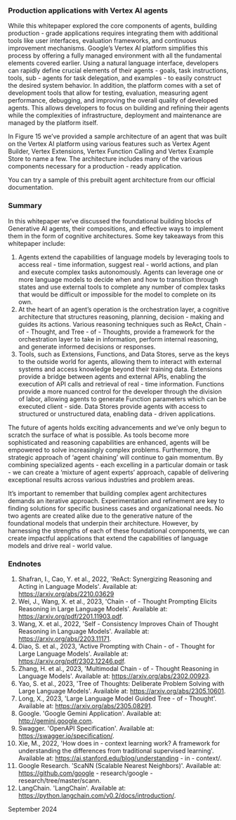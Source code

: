 ### Production applications with Vertex AI agents
While this whitepaper explored the core components of agents, building production - grade applications requires integrating them with additional tools like user interfaces, evaluation frameworks, and continuous improvement mechanisms. Google’s Vertex AI platform simplifies this process by offering a fully managed environment with all the fundamental elements covered earlier. Using a natural language interface, developers can rapidly define crucial elements of their agents - goals, task instructions, tools, sub - agents for task delegation, and examples - to easily construct the desired system behavior. In addition, the platform comes with a set of development tools that allow for testing, evaluation, measuring agent performance, debugging, and improving the overall quality of developed agents. This allows developers to focus on building and refining their agents while the complexities of infrastructure, deployment and maintenance are managed by the platform itself.

In Figure 15 we’ve provided a sample architecture of an agent that was built on the Vertex AI platform using various features such as Vertex Agent Builder, Vertex Extensions, Vertex Function Calling and Vertex Example Store to name a few. The architecture includes many of the various components necessary for a production - ready application.

You can try a sample of this prebuilt agent architecture from our official documentation.

### Summary
In this whitepaper we’ve discussed the foundational building blocks of Generative AI agents, their compositions, and effective ways to implement them in the form of cognitive architectures. Some key takeaways from this whitepaper include:
1. Agents extend the capabilities of language models by leveraging tools to access real - time information, suggest real - world actions, and plan and execute complex tasks autonomously. Agents can leverage one or more language models to decide when and how to transition through states and use external tools to complete any number of complex tasks that would be difficult or impossible for the model to complete on its own.
2. At the heart of an agent’s operation is the orchestration layer, a cognitive architecture that structures reasoning, planning, decision - making and guides its actions. Various reasoning techniques such as ReAct, Chain - of - Thought, and Tree - of - Thoughts, provide a framework for the orchestration layer to take in information, perform internal reasoning, and generate informed decisions or responses.
3. Tools, such as Extensions, Functions, and Data Stores, serve as the keys to the outside world for agents, allowing them to interact with external systems and access knowledge beyond their training data. Extensions provide a bridge between agents and external APIs, enabling the execution of API calls and retrieval of real - time information. Functions provide a more nuanced control for the developer through the division of labor, allowing agents to generate Function parameters which can be executed client - side. Data Stores provide agents with access to structured or unstructured data, enabling data - driven applications.

The future of agents holds exciting advancements and we’ve only begun to scratch the surface of what is possible. As tools become more sophisticated and reasoning capabilities are enhanced, agents will be empowered to solve increasingly complex problems. Furthermore, the strategic approach of ‘agent chaining’ will continue to gain momentum. By combining specialized agents - each excelling in a particular domain or task - we can create a ‘mixture of agent experts’ approach, capable of delivering exceptional results across various industries and problem areas.

It’s important to remember that building complex agent architectures demands an iterative approach. Experimentation and refinement are key to finding solutions for specific business cases and organizational needs. No two agents are created alike due to the generative nature of the foundational models that underpin their architecture. However, by harnessing the strengths of each of these foundational components, we can create impactful applications that extend the capabilities of language models and drive real - world value.

### Endnotes
1. Shafran, I., Cao, Y. et al., 2022, 'ReAct: Synergizing Reasoning and Acting in Language Models'. Available at: https://arxiv.org/abs/2210.03629
2. Wei, J., Wang, X. et al., 2023, 'Chain - of - Thought Prompting Elicits Reasoning in Large Language Models'. Available at: https://arxiv.org/pdf/2201.11903.pdf.
3. Wang, X. et al., 2022, 'Self - Consistency Improves Chain of Thought Reasoning in Language Models'. Available at: https://arxiv.org/abs/2203.11171.
4. Diao, S. et al., 2023, 'Active Prompting with Chain - of - Thought for Large Language Models'. Available at: https://arxiv.org/pdf/2302.12246.pdf.
5. Zhang, H. et al., 2023, 'Multimodal Chain - of - Thought Reasoning in Language Models'. Available at: https://arxiv.org/abs/2302.00923.
6. Yao, S. et al., 2023, 'Tree of Thoughts: Deliberate Problem Solving with Large Language Models'. Available at: https://arxiv.org/abs/2305.10601.
7. Long, X., 2023, 'Large Language Model Guided Tree - of - Thought'. Available at: https://arxiv.org/abs/2305.08291.
8. Google. 'Google Gemini Application'. Available at: http://gemini.google.com.
9. Swagger. 'OpenAPI Specification'. Available at: https://swagger.io/specification/.
10. Xie, M., 2022, 'How does in - context learning work? A framework for understanding the differences from traditional supervised learning'. Available at: https://ai.stanford.edu/blog/understanding - in - context/.
11. Google Research. 'ScaNN (Scalable Nearest Neighbors)'. Available at: https://github.com/google - research/google - research/tree/master/scann.
12. LangChain. 'LangChain'. Available at: https://python.langchain.com/v0.2/docs/introduction/.

September 2024
